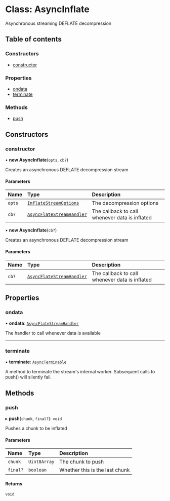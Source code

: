 # Class: AsyncInflate

Asynchronous streaming DEFLATE decompression

## Table of contents

### Constructors

- [constructor](AsyncInflate.md#constructor)

### Properties

- [ondata](AsyncInflate.md#ondata)
- [terminate](AsyncInflate.md#terminate)

### Methods

- [push](AsyncInflate.md#push)

## Constructors

### constructor

• **new AsyncInflate**(`opts`, `cb?`)

Creates an asynchronous DEFLATE decompression stream

#### Parameters

| Name | Type | Description |
| :------ | :------ | :------ |
| `opts` | [`InflateStreamOptions`](../interfaces/InflateStreamOptions.md) | The decompression options |
| `cb?` | [`AsyncFlateStreamHandler`](../README.md#asyncflatestreamhandler) | The callback to call whenever data is inflated |

• **new AsyncInflate**(`cb?`)

Creates an asynchronous DEFLATE decompression stream

#### Parameters

| Name | Type | Description |
| :------ | :------ | :------ |
| `cb?` | [`AsyncFlateStreamHandler`](../README.md#asyncflatestreamhandler) | The callback to call whenever data is inflated |

## Properties

### ondata

• **ondata**: [`AsyncFlateStreamHandler`](../README.md#asyncflatestreamhandler)

The handler to call whenever data is available

___

### terminate

• **terminate**: [`AsyncTerminable`](../interfaces/AsyncTerminable.md)

A method to terminate the stream's internal worker. Subsequent calls to
push() will silently fail.

## Methods

### push

▸ **push**(`chunk`, `final?`): `void`

Pushes a chunk to be inflated

#### Parameters

| Name | Type | Description |
| :------ | :------ | :------ |
| `chunk` | `Uint8Array` | The chunk to push |
| `final?` | `boolean` | Whether this is the last chunk |

#### Returns

`void`
